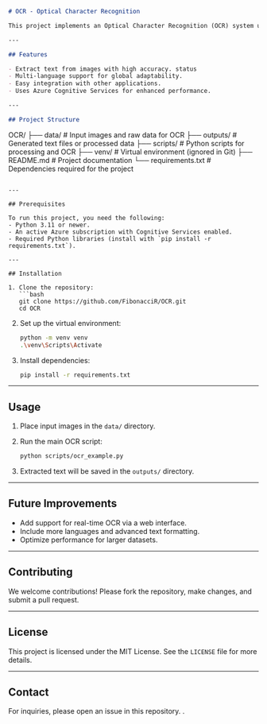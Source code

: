 
```markdown
# OCR - Optical Character Recognition

This project implements an Optical Character Recognition (OCR) system using Azure's AI services. It extracts text from images or scanned documents, making it accessible and usable for various applications.

---

## Features

- Extract text from images with high accuracy. status
- Multi-language support for global adaptability.
- Easy integration with other applications.
- Uses Azure Cognitive Services for enhanced performance.

---

## Project Structure

```
OCR/
├── data/          # Input images and raw data for OCR
├── outputs/       # Generated text files or processed data
├── scripts/       # Python scripts for processing and OCR
├── venv/          # Virtual environment (ignored in Git)
├── README.md      # Project documentation
└── requirements.txt # Dependencies required for the project
```

---

## Prerequisites

To run this project, you need the following:
- Python 3.11 or newer.
- An active Azure subscription with Cognitive Services enabled.
- Required Python libraries (install with `pip install -r requirements.txt`).

---

## Installation

1. Clone the repository:
   ```bash
   git clone https://github.com/FibonacciR/OCR.git
   cd OCR
   ```

2. Set up the virtual environment:
   ```bash
   python -m venv venv
   .\venv\Scripts\Activate
   ```

3. Install dependencies:
   ```bash
   pip install -r requirements.txt
   ```

---

## Usage

1. Place input images in the `data/` directory.
2. Run the main OCR script:
   ```bash
   python scripts/ocr_example.py
   ```

3. Extracted text will be saved in the `outputs/` directory.

---

## Future Improvements

- Add support for real-time OCR via a web interface.
- Include more languages and advanced text formatting.
- Optimize performance for larger datasets.

---

## Contributing

We welcome contributions! Please fork the repository, make changes, and submit a pull request.

---

## License

This project is licensed under the MIT License. See the `LICENSE` file for more details.

---

## Contact

For inquiries, please open an issue in this repository.
.
```
